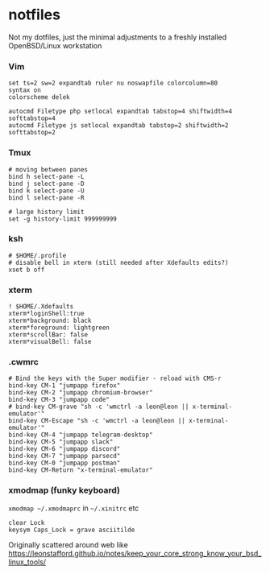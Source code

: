 # notfiles

Not my dotfiles, just the minimal adjustments to a freshly installed OpenBSD/Linux workstation

### Vim

```
set ts=2 sw=2 expandtab ruler nu noswapfile colorcolumn=80                      
syntax on                                                                       
colorscheme delek                                                               
                                                                                
autocmd Filetype php setlocal expandtab tabstop=4 shiftwidth=4 softtabstop=4       
autocmd Filetype js setlocal expandtab tabstop=2 shiftwidth=2 softtabstop=2
```

### Tmux

```
# moving between panes
bind h select-pane -L
bind j select-pane -D
bind k select-pane -U
bind l select-pane -R

# large history limit
set -g history-limit 999999999
```

### ksh

```
# $HOME/.profile
# disable bell in xterm (still needed after Xdefaults edits?)
xset b off
```

### xterm

```
! $HOME/.Xdefaults
xterm*loginShell:true                                                                                                                                       
xterm*background: black                                                         
xterm*foreground: lightgreen                                                    
xterm*scrollBar: false                                                          
xterm*visualBell: false 
```

### .cwmrc

```
# Bind the keys with the Super modifier - reload with CMS-r
bind-key CM-1 "jumpapp firefox"
bind-key CM-2 "jumpapp chromium-browser"
bind-key CM-3 "jumpapp code"
# bind-key CM-grave "sh -c 'wmctrl -a leon@leon || x-terminal-emulator'"
bind-key CM-Escape "sh -c 'wmctrl -a leon@leon || x-terminal-emulator'"
bind-key CM-4 "jumpapp telegram-desktop"
bind-key CM-5 "jumpapp slack"
bind-key CM-6 "jumpapp discord"
bind-key CM-7 "jumpapp parsecd"
bind-key CM-0 "jumpapp postman"
bind-key CM-Return "x-terminal-emulator"
```

### xmodmap (funky keyboard)

`xmodmap ~/.xmodmaprc` in `~/.xinitrc` etc

```
clear Lock
keysym Caps_Lock = grave asciitilde
```

Originally scattered around web like https://leonstafford.github.io/notes/keep_your_core_strong_know_your_bsd_linux_tools/
